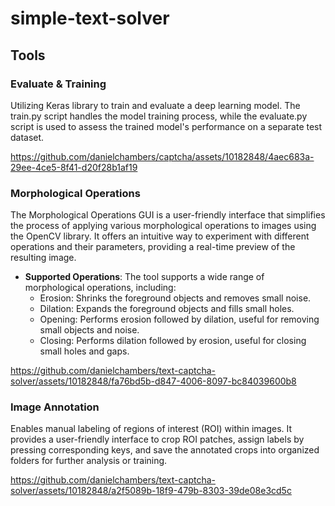 # simple-text-solver


## Tools
### Evaluate & Training

Utilizing Keras library to train and evaluate a deep learning model. The train.py script handles the model training process, while the evaluate.py script is used to assess the trained model's performance on a separate test dataset.

https://github.com/danielchambers/captcha/assets/10182848/4aec683a-29ee-4ce5-8f41-d20f28b1af19



### Morphological Operations

The Morphological Operations GUI is a user-friendly interface that simplifies the process of applying various morphological operations to images using the OpenCV library. It offers an intuitive way to experiment with different operations and their parameters, providing a real-time preview of the resulting image. 

- **Supported Operations**: The tool supports a wide range of morphological operations, including:
  - Erosion: Shrinks the foreground objects and removes small noise.
  - Dilation: Expands the foreground objects and fills small holes.
  - Opening: Performs erosion followed by dilation, useful for removing small objects and noise.
  - Closing: Performs dilation followed by erosion, useful for closing small holes and gaps.



https://github.com/danielchambers/text-captcha-solver/assets/10182848/fa76bd5b-d847-4006-8097-bc84039600b8



### Image Annotation

Enables manual labeling of regions of interest (ROI) within images. It provides a user-friendly interface to crop ROI patches, assign labels by pressing corresponding keys, and save the annotated crops into organized folders for further analysis or training.


https://github.com/danielchambers/text-captcha-solver/assets/10182848/a2f5089b-18f9-479b-8303-39de08e3cd5c

